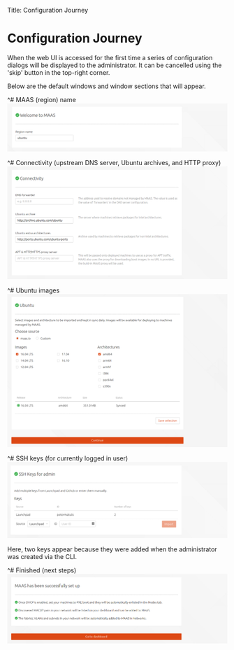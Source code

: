 Title: Configuration Journey


# Configuration Journey 

When the web UI is accessed for the first time a series of configuration
dialogs will be displayed to the administrator. It can be cancelled using the
'skip' button in the top-right corner.

Below are the default windows and window sections that will appear.

^# MAAS (region) name
   ![conf journey step 1][conf-journey-step-1]

^# Connectivity (upstream DNS server, Ubuntu archives, and HTTP proxy)
   ![conf journey step 2][conf-journey-step-2]

^# Ubuntu images
   ![conf journey step 3][conf-journey-step-3]

^# SSH keys (for currently logged in user)
   ![conf journey step 4][conf-journey-step-4]

   Here, two keys appear because they were added when the administrator was
   created via the CLI.

^# Finished (next steps)
   ![conf journey step 5][conf-journey-step-5]


<!-- LINKS -->

[conf-journey-step-1]: ../media/installconfig-webui-conf-journey__region-name.png
[conf-journey-step-2]: ../media/installconfig-webui-conf-journey__connectivity.png
[conf-journey-step-3]: ../media/installconfig-webui-conf-journey__ubuntu-images.png
[conf-journey-step-4]: ../media/installconfig-webui-conf-journey__ssh-keys.png
[conf-journey-step-5]: ../media/installconfig-webui-conf-journey__successfully-setup.png
